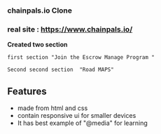 ### chainpals.io Clone
### real site : https://www.chainpals.io/ 

**Created two section**

``` 
first section "Join the Escrow Manage Program " 
```


```
Second second section  "Road MAPS"
```

## Features 
* made from html and css 
* contain responsive ui for smaller devices 
* It has best example of "@media" for learning 

